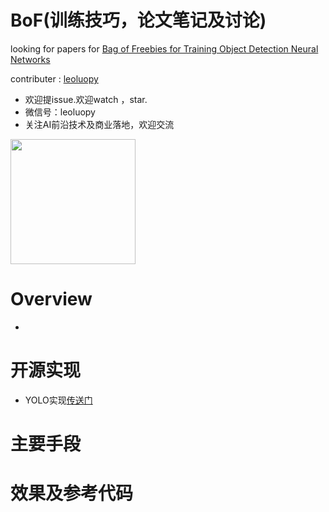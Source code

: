 



# BoF(训练技巧，论文笔记及讨论)

looking for papers for [Bag of Freebies for Training Object Detection Neural Networks](https://arxiv.org/abs/1902.04103?context=cs.CV)

contributer : [leoluopy](https://github.com/leoluopy)

+ 欢迎提issue.欢迎watch ，star.
+ 微信号：leoluopy
+ 关注AI前沿技术及商业落地，欢迎交流

<img width="200" height="200" src="https://github.com/leoluopy/paper_discussing/blob/master/wechat_id.jpeg"/>


# Overview
+ 

# 开源实现
+ YOLO实现[传送门](https://github.com/leoluopy/yolo_bof)

# 主要手段


# 效果及参考代码

